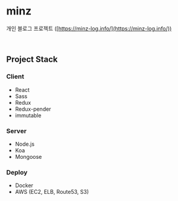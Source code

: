 # minz

개인 블로그 프로젝트 ([https://minz-log.info/](https://minz-log.info/))

&nbsp;

## Project Stack

### Client

- React
- Sass
- Redux
- Redux-pender
- immutable

### Server

- Node.js
- Koa
- Mongoose

### Deploy

- Docker
- AWS (EC2, ELB, Route53, S3)
